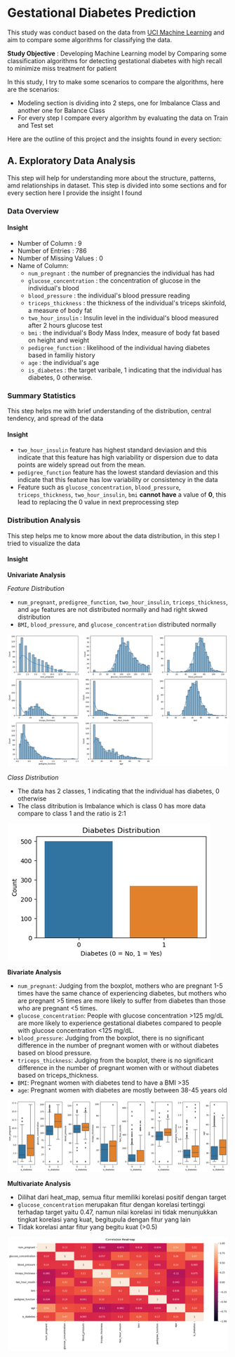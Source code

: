 # Gestational Diabetes Prediction 
This study was conduct based on the data from [UCI Machine Learning](https://www.kaggle.com/datasets/uciml/pima-indians-diabetes-database?select=diabetes.csv) and aim to compare some algorithms for classifying the data. 

**Study Objective** : Developing Machine Learning model by Comparing some classification algorithms for detecting gestational diabetes with high recall to minimize miss treatment for patient

In this study, I try to make some scenarios to compare the algorithms, here are the scenarios:
- Modeling section is dividing into 2 steps, one for Imbalance Class and another one for Balance Class
- For every step I compare every algorithm by evaluating the data on Train and Test set 

Here are the outline of this project and the insights found in every section:

## A. Exploratory Data Analysis

This step will help for understanding more about the structure, patterns, amd relationships in dataset. 
This step is divided into some sections and for every section here I provide the insight I found
### Data Overview 
#### Insight
- Number of Column : 9
- Number of Entries : 786 
- Number of Missing Values : 0
- Name of Column:
    - `num_pregnant`            : the number of pregnancies the individual has had         
    - `glucose_concentration`   : the concentration of glucose in the individual's blood
    - `blood_pressure`          : the individual's blood pressure reading 
    - `triceps_thickness`       : the thickness of the individual's triceps skinfold, a measure of body fat
    - `two_hour_insulin`        : Insulin level in the individual's blood measured after 2 hours glucose test
    - `bmi`                     : the individual's Body Mass Index, measure of body fat based on height and weight
    - `pedigree_function`       : likelihood of the individual having diabetes based in familiy history
    - `age`                     : the individual's age
    - `is_diabetes`             : the target varibale, 1 indicating that the individual has diabetes, 0 otherwise. 

### Summary Statistics
This step helps me with brief understanding of the distribution, central tendency, and spread of the data
#### Insight
- `two_hour_insulin` feature has highest standard deviasion and this indicate that this feature has high variability or dispersion due to data points are widely spread out from the mean.
- `pedigree_function` feature has the lowest standard deviasion and this indicate that this feature has low variability or consistency in the data
- Feature such as `glucose_concentration`, `blood_pressure`, `triceps_thickness`, `two_hour_insulin`, `bmi` **cannot have** a value of **0**, this lead to replacing the 0 value in next preprocessing step 

### Distribution Analysis 
This step helps me to know more about the data distribution, in this step I tried to visualize the data 
#### Insight

**Univariate Analysis**

*Feature Distribution*

- `num_pregnant`, `predigree_function`, `two_hour_insulin`, `triceps_thickness`, and `age` features are not distributed normally and had right skwed distribution 
- `BMI`, `blood_pressure`, and `glucose_concentration` distributed normally

![alt text](assets/data_dist.png)
 
*Class Distribution*
- The data has 2 classes, 1 indicating that the individual has diabetes, 0 otherwise
- The class ditribution is Imbalance which is class 0 has more data compare to class 1 and the ratio is 2:1 

![alt text](assets/class_dist.png)

**Bivariate Analysis**

- `num_pregnant`: Judging from the boxplot, mothers who are pregnant 1-5 times have the same chance of experiencing diabetes, but mothers who are pregnant >5 times are more likely to suffer from diabetes than those who are pregnant <5 times.
- `glucose_concentration`: People with glucose concentration >125 mg/dL are more likely to experience gestational diabetes compared to people with glucose concentration <125 mg/dL.
- `blood_pressure`: Judging from the boxplot, there is no significant difference in the number of pregnant women with or without diabetes based on blood pressure.
- `triceps_thickness`: Judging from the boxplot, there is no significant difference in the number of pregnant women with or without diabetes based on triceps_thickness.
- `BMI`: Pregnant women with diabetes tend to have a BMI >35
- `age`: Pregnant women with diabetes are mostly between 38-45 years old

![alt text](assets/Bi_var.png)

**Multivariate Analysis**

- Dilihat dari heat_map, semua fitur memiliki korelasi positif dengan target
- `glucose_concentration` merupakan fitur dengan korelasi tertinggi terhadap target yaitu 0.47, namun nilai korelasi ini tidak menunjukkan tingkat korelasi yang kuat, begitupula dengan fitur yang lain
- Tidak korelasi antar fitur yang begitu kuat (>0.5) 

![alt text](assets/heat_map.png)
